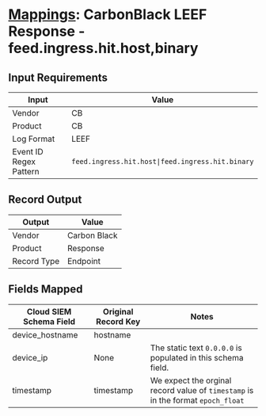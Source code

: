 # [Mappings](README.md): CarbonBlack LEEF Response - feed.ingress.hit.host,binary

## Input Requirements

|Input|Value|
|-----|-----|
|Vendor|CB|
|Product|CB|
|Log Format|LEEF|
|Event ID Regex Pattern|`feed.ingress.hit.host\|feed.ingress.hit.binary`|

## Record Output

|Output|Value|
|------|-----|
|Vendor|Carbon Black|
|Product|Response|
|Record Type|Endpoint|

## Fields Mapped

|Cloud SIEM Schema Field|Original Record Key|Notes|
|-----------------------|-------------------|-----|
|device_hostname|hostname||
|device_ip|None|The static text `0.0.0.0` is populated in this schema field.|
|timestamp|timestamp|We expect the orginal record value of `timestamp` is in the format `epoch_float`|

